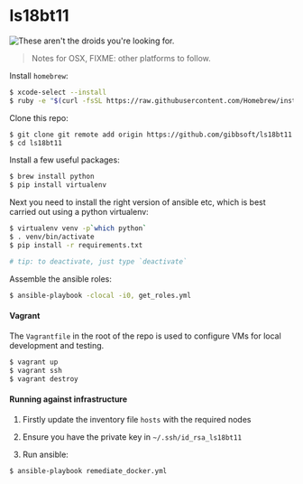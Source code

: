# ls18bt11

![These aren't the droids you're looking for.](https://i.pinimg.com/originals/78/26/04/7826044ab1e045267d1019ce1ebbae35.jpg)

> Notes for OSX, FIXME: other platforms to follow.

Install `homebrew`:

```bash
$ xcode-select --install
$ ruby -e "$(curl -fsSL https://raw.githubusercontent.com/Homebrew/install/master/install)"
```
Clone this repo:


```bash
$ git clone git remote add origin https://github.com/gibbsoft/ls18bt11.git
$ cd ls18bt11
```

Install a few useful packages:

```bash
$ brew install python
$ pip install virtualenv
```

Next you need to install the right version of ansible etc, which is best
carried out using a python virtualenv:

```bash
$ virtualenv venv -p`which python`
$ . venv/bin/activate
$ pip install -r requirements.txt

# tip: to deactivate, just type `deactivate`
```

Assemble the ansible roles:

```bash
$ ansible-playbook -clocal -i0, get_roles.yml
```

#### Vagrant

The `Vagrantfile` in the root of the repo is used to configure VMs for local development and testing.

```bash
$ vagrant up
$ vagrant ssh
$ vagrant destroy
```

#### Running against infrastructure

1. Firstly update the inventory file `hosts` with the required nodes

2. Ensure you have the private key in `~/.ssh/id_rsa_ls18bt11`

3. Run ansible:

```bash
$ ansible-playbook remediate_docker.yml
```
